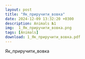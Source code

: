 ```yaml
---
layout: post
title: "Як_приручити_вовка"
date: 2024-12-09 13:32:20 +0300
description: Animals №1
img:  1_Як_приручити_вовка.png
tags: [Animals]
download: 1_Як_приручити_вовка.pdf
---
```


Як_приручити_вовка